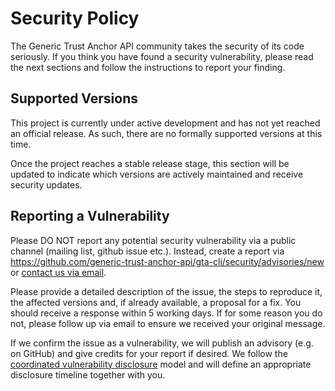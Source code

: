 <!--
SPDX-FileCopyrightText: Copyright 2025 Siemens

SPDX-License-Identifier: Apache-2.0
-->

# Security Policy

The Generic Trust Anchor API community takes the security of its code
seriously. If you think you have found a security vulnerability, please read
the next sections and follow the instructions to report your finding.

## Supported Versions

This project is currently under active development and has not yet reached an
official release. As such, there are no formally supported versions at this time.

Once the project reaches a stable release stage, this section will be updated to
indicate which versions are actively maintained and receive security updates.

## Reporting a Vulnerability

Please DO NOT report any potential security vulnerability via a public channel
(mailing list, github issue etc.). Instead, create a report via
https://github.com/generic-trust-anchor-api/gta-cli/security/advisories/new
or [contact us via email](mailto:gta-api.t@siemens.com).

Please provide a detailed description of the issue, the steps to
reproduce it, the affected versions and, if already available, a proposal for a
fix. You should receive a response within 5 working days. If for some reason you
do not, please follow up via email to ensure we received your original message.

If we confirm the issue as a vulnerability, we will publish an advisory (e.g. on
GitHub) and give credits for your report if desired. We follow the
[coordinated vulnerability disclosure](https://vuls.cert.org/confluence/display/CVD)
model and will define an appropriate disclosure timeline together with you.
